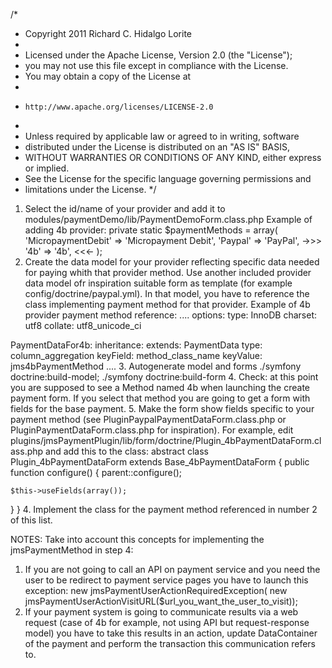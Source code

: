 /*
 * Copyright 2011 Richard C. Hidalgo Lorite
 *
 * Licensed under the Apache License, Version 2.0 (the "License");
 * you may not use this file except in compliance with the License.
 * You may obtain a copy of the License at
 *
 *     http://www.apache.org/licenses/LICENSE-2.0
 *
 * Unless required by applicable law or agreed to in writing, software
 * distributed under the License is distributed on an "AS IS" BASIS,
 * WITHOUT WARRANTIES OR CONDITIONS OF ANY KIND, either express or implied.
 * See the License for the specific language governing permissions and
 * limitations under the License.
 */

1. Select the id/name of your provider and add it to modules/paymentDemo/lib/PaymentDemoForm.class.php
Example of adding 4b provider:
private static $paymentMethods = array(
	'MicropaymentDebit' => 'Micropayment Debit',
	'Paypal' => 'PayPal',
	->>> '4b' => '4b', <<<-
	);
2. Create the data model for your provider reflecting specific data needed for paying whith that provider method. Use another included provider data model ofr inspiration suitable form as template (for example config/doctrine/paypal.yml).
In that model, you have to reference the class implementing payment method for that provider.
Example of 4b provider payment method reference:
....
options:
  type:         InnoDB
  charset:      utf8
  collate:      utf8_unicode_ci

PaymentDataFor4b:
  inheritance:
    extends: PaymentData
    type: column_aggregation
    keyField: method_class_name
    keyValue: jms4bPaymentMethod
....
3. Autogenerate model and forms ./symfony doctrine:build-model; ./symfony doctrine:build-form
4. Check: at this point you are supposed to see a Method named 4b when launching the create payment form. If you select that method you are going to get a form with fields for the base payment.
5. Make the form show fields specific to your payment method (see PluginPaypalPaymentDataForm.class.php or PluginPaymentDataForm.class.php for inspiration). For example, edit plugins/jmsPaymentPlugin/lib/form/doctrine/Plugin_4bPaymentDataForm.class.php and add this to the class:
abstract class Plugin_4bPaymentDataForm extends Base_4bPaymentDataForm
{
  public function configure()
  {
    parent::configure();

    $this->useFields(array());
  }
}
4. Implement the class for the payment method referenced in number 2 of this list.

NOTES: Take into account this concepts for implementing the jmsPaymentMethod in step 4: 
1. If you are not going to call an API on payment service and you need the user to be redirect to payment service pages you have to launch this exception: new jmsPaymentUserActionRequiredException( new jmsPaymentUserActionVisitURL($url_you_want_the_user_to_visit)); 
2. If your payment system is going to communicate results via a web request (case of 4b for example, not using API but request-response model) you have to take this results in an action, update DataContainer of the payment and perform the transaction this communication refers to.
